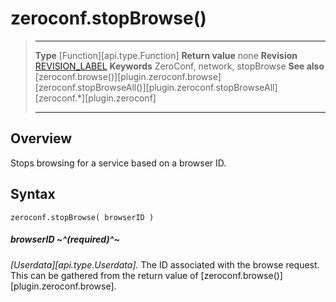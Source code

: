 # zeroconf.stopBrowse()

> --------------------- ------------------------------------------------------------------------------------------
> __Type__				[Function][api.type.Function]
> __Return value__		none
> __Revision__			[REVISION_LABEL](REVISION_URL)
> __Keywords__			ZeroConf, network, stopBrowse
> __See also__			[zeroconf.browse()][plugin.zeroconf.browse]
>						[zeroconf.stopBrowseAll()][plugin.zeroconf.stopBrowseAll]
>						[zeroconf.*][plugin.zeroconf]
> --------------------- ------------------------------------------------------------------------------------------


## Overview

Stops browsing for a service based on a browser&nbsp;ID.


## Syntax

	zeroconf.stopBrowse( browserID )

##### browserID ~^(required)^~
_[Userdata][api.type.Userdata]._ The ID associated with the browse request. This can be gathered from the return value of [zeroconf.browse()][plugin.zeroconf.browse].
